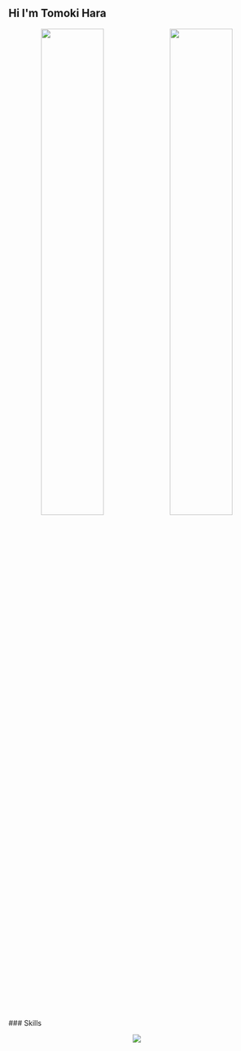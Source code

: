 ## Hi I'm Tomoki Hara

<!--
**tomo18058/tomo18058** is a ✨ _special_ ✨ repository because its `README.md` (this file) appears on your GitHub profile.

Here are some ideas to get you started:

- 🔭 I’m currently working on ...
- 🌱 I’m currently learning ...
- 👯 I’m looking to collaborate on ...
- 🤔 I’m looking for help with ...
- 💬 Ask me about ...
- 📫 How to reach me: ...
- 😄 Pronouns: ...
- ⚡ Fun fact: ...
-->

<p align="center">
  <img src="https://github-readme-stats.vercel.app/api?username=tomo18058&show_icons=true&theme=calm" width="49.5%" />
  <img src="https://github-readme-stats.vercel.app/api/top-langs/?username=tomo18058&layout=compact&theme=calm" width="49.5%" />
</p>
### Skills
<p align="center">
  <img src="https://skillicons.dev/icons?i=html,css,js,typescript,python,rust,react,c++,objective-c" />
</p>

